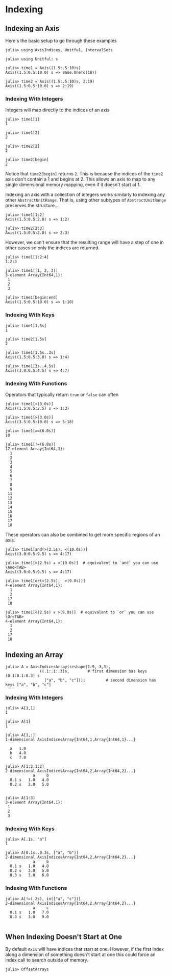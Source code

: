 # Indexing

## Indexing an Axis
Here's the basic setup to go through these examples
```jldoctest indexing_examples
julia> using AxisIndices, Unitful, IntervalSets

julia> using Unitful: s

julia> time1 = Axis((1.5:.5:10)s)
Axis((1.5:0.5:10.0) s => Base.OneTo(18))

julia> time2 = Axis((1.5:.5:10)s, 2:19)
Axis((1.5:0.5:10.0) s => 2:19)
```

### Indexing With Integers

Integers will map directly to the indices of an axis.
```jldoctest indexing_examples
julia> time1[1]
1

julia> time1[2]
2

julia> time2[2]
2

julia> time2[begin]
2
```
Notice that `time2[begin]` returns `2`.
This is because the indices of the `time2` axis don't contain a 1 and begins at 2.
This allows an axis to map to any single dimensional memory mapping, even if it doesn't start at 1.

Indexing an axis with a collection of integers works similarly to indexing any other `AbstractUnitRange`.
That is, using other subtypes of `AbstractUnitRange` preserves the structure...
```jldoctest indexing_examples
julia> time1[1:2]
Axis((1.5:0.5:2.0) s => 1:2)

julia> time2[2:3]
Axis((1.5:0.5:2.0) s => 2:3)
```

However, we can't ensure that the resulting range will have a step of one in other cases so only the indices are returned.
```jldoctest indexing_examples
julia> time1[1:2:4]
1:2:3

julia> time1[[1, 2, 3]]
3-element Array{Int64,1}:
 1
 2
 3

julia> time1[begin:end]
Axis((1.5:0.5:10.0) s => 1:18)

```

### Indexing With Keys

```jldoctest indexing_examples
julia> time1[1.5s]
1

julia> time2[1.5s]
2
```

```jldoctest indexing_examples
julia> time1[1.5s..3s]
Axis((1.5:0.5:3.0) s => 1:4)

julia> time1[3s..4.5s]
Axis((3.0:0.5:4.5) s => 4:7)
```

### Indexing With Functions

Operators that typically return `true` or `false` can often 
```jldoctest indexing_examples
julia> time1[<(3.0s)]
Axis((1.5:0.5:2.5) s => 1:3)

julia> time1[>(3.0s)]
Axis((3.5:0.5:10.0) s => 5:18)

julia> time1[==(6.0s)]
10

julia> time1[!=(6.0s)]
17-element Array{Int64,1}:
  1
  2
  3
  4
  5
  6
  7
  8
  9
 11
 12
 13
 14
 15
 16
 17
 18

```

These operators can also be combined to get more specific regions of an axis.
```jldoctest indexing_examples
julia> time1[and(>(2.5s), <(10.0s))]
Axis((3.0:0.5:9.5) s => 4:17)

julia> time1[>(2.5s) ⩓ <(10.0s)]  # equivalent to `and` you can use \And<TAB>
Axis((3.0:0.5:9.5) s => 4:17)

julia> time1[or(<(2.5s),  >(9.0s))]
4-element Array{Int64,1}:
  1
  2
 17
 18

julia> time1[<(2.5s) ⩔ >(9.0s)]  # equivalent to `or` you can use \Or<TAB>
4-element Array{Int64,1}:
  1
  2
 17
 18

```

## Indexing an Array

```jldoctest indexing_examples
julia> A = AxisIndicesArray(reshape(1:9, 3,3),
               ((.1:.1:.3)s,        # first dimension has keys (0.1:0.1:0.3) s
                 ["a", "b", "c"]));         # second dimension has keys ["a", "b", "c"]
```

### Indexing With Integers

```jldoctest indexing_examples
julia> A[1,1]
1

julia> A[1]
1
```

```jldoctest indexing_examples
julia> A[1,:]
1-dimensional AxisIndicesArray{Int64,1,Array{Int64,1}...}

  a   1.0
  b   4.0
  c   7.0

julia> A[1:2,1:2]
2-dimensional AxisIndicesArray{Int64,2,Array{Int64,2}...}
            a     b
  0.1 s   1.0   4.0
  0.2 s   2.0   5.0


julia> A[1:3]
3-element Array{Int64,1}:
 1
 2
 3

```

### Indexing With Keys

```jldoctest indexing_examples
julia> A[.1s, "a"]
1

julia> A[0.1s..0.3s, ["a", "b"]]
2-dimensional AxisIndicesArray{Int64,2,Array{Int64,2}...}
            a     b
  0.1 s   1.0   4.0
  0.2 s   2.0   5.0
  0.3 s   3.0   6.0

```

### Indexing With Functions

```jldoctest indexing_examples
julia> A[!=(.2s), in(["a", "c"])]
2-dimensional AxisIndicesArray{Int64,2,Array{Int64,2}...}
            a     c
  0.1 s   1.0   7.0
  0.3 s   3.0   9.0


```

## When Indexing Doesn't Start at One

By default `Axis` will have indices that start at one.
However, if the first index along a dimension of something doesn't start at one this could force an index call to search outside of memory.

```
julia> OffsetArrays
```
